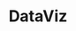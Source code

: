 ---
layout: articles
title: DataViz
articles:
  data_source: site.dataViz
  type: grid
  size: sm
---